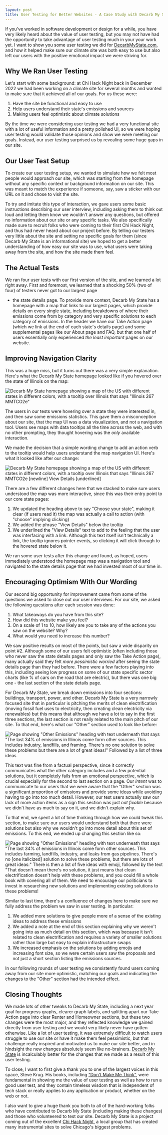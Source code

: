 ```yaml
---
layout: post
title: User Testing for Better Websites - A Case Study with Decarb My State
---
```


If you've worked in software development or design for a while, you have very likely heard about the value of user testing, but you may not have had the opportunity to take advantage of user testing much in your your work yet. I want to show you some user testing we did for [DecarbMyState.com](https://decarbmystate.com), and how it helped make sure our climate site was both easy to use but also left our users with the positive emotional impact we were striving for.

## Why We Ran User Testing

Let's start with some background: at Chi Hack Night back in December 2022 we had been working on
a climate site for several months and wanted to make sure that it achieved all of our goals. For us
these were:

1. Have the site be functional and easy to use
1. Help users understand their state's emissions and sources
1. Making users feel optimistic about climate solutions

By the time we were considering user testing we had a very functional site with a lot of useful
information and a pretty polished UI, so we were hoping user testing would validate those
opinions and show we were meeting our goals. Instead, our user testing surprised us by revealing
some huge gaps in our site.

## Our User Test Setup

To create our user testing setup, we wanted to simulate how we felt most people would approach our
site, which was starting from the homepage without any specific context or background information on
our site. This was meant to match the experience if someone, say, saw a sticker with our URL on it
and chose to visit the site.

To try and imitate this type of interaction, we gave users some basic instructions describing our user
interview, including asking them to think out loud and letting them know we wouldn't answer any
questions, but offered no information about our site or any specific tasks. We also specifically
made sure to recruit folks who were coming to their first Chi Hack Night, and thus had never heard
about our project before. By telling our testers very little about the site and setting no specific
goals for them (since Decarb My State is an informational site) we hoped to get a better
understanding of how easy our site was to use, what users were taking away from the site, and how
the site made them feel.

## The Actual Tests

We ran four user tests with our first version of the site, and we learned a lot right away. First
and foremost, we learned that a shocking 50% (two of four) of testers never got to our largest page
- the state details page. To provide more context, Decarb My State has a homepage with a map that
links to our largest pages, which provide details on every single state, including breakdowns of
where their emissions come from by category and very specific solutions to each category of
emissions. In the header we have our Take Action page (which we link at the end of each state's
details page) and some supplemental pages like our About page and FAQ, but that one half of users
essentially only experienced _the least important_ pages on our website.

## Improving Navigation Clarity

This was a huge miss, but it turns out there was a very simple explanation. Here's what the
Decarb My State homepage looked like if you hovered over the state of Illinois on the map:

<img src="/post-assets/user-stories-decarb/map-tooltip-before.webp"
    loading="lazy"
    alt='Decarb My State homepage showing a map of the US with different states in different colors,
        with a tooltip over Illinois that says "Illinois 267 MMTCO2e"'>

<!--
  PR for old screenshots: https://github.com/chihacknight/decarbonize-my-state/pull/118
  Commit: 489f751
-->

The users in our tests were hovering over a state they were interested in, and then saw some
emissions statistics. This gave them a misconception about our site, that the map UI was a data
visualization, and not a navigation tool. Users see maps with data tooltips all the time across the
web, and with no other prompting, they thought hovering was the _only_ available interaction.

We made the decision that a simple wording change to add an action verb to the tooltip would help
users understand the map navigation UI. Here's what it looked like after our change:

<img
    src="/post-assets/user-stories-decarb/map-tooltip-after.webp"
    loading="lazy"
    alt='Decarb My State homepage showing a map of the US with different states in different colors,
        with a tooltip over Illinois that says "Illinois 267 MMTCO2e [newline] View Details [underlined]'>

There are a few different changes here that we stacked to make sure users understood the map was
more interactive, since this was their entry point to our core state pages:

1. We updated the heading above to say "Choose your state", making it clear (if users read it)
  the map was actually a call to action (with "choose" implying clicking)
1. We added the phrase "View Details" below the tooltip
1. We underlined the "View Details" text to add to the feeling that the user was interfacing with a
link. Although this text itself isn't technically a link, the tooltip ignores pointer events, so
clicking it will click through to the hovered state below it.

We ran some user tests after this change and found, as hoped, users immediately understood
the homepage map was a navigation tool and navigated to the state details page that we had invested
most of our time in.

## Encouraging Optimism With Our Wording

Our second big opportunity for improvement came from some of the questions we asked to close out our
user interviews. For our site, we asked the following questions after each session was done:

1. What takeaways do you have from this site?
1. How did this website make you feel?
1. On a scale of 1 to 10, how likely are you to take any of the actions you saw on the website? Why?
1. What would you need to increase this number?

We saw positive results on most of the points, but saw a wide disparity on point #2. Although
some of our users felt optimistic (often including those who never saw the state details pages and
only saw the Take Action page), many actually said they felt _more pessimistic worried_ after seeing
the state details page than they had before. There were a few factors playing into this, including
seeing low progress on some of our state specific sector charts (like % of cars on the road that
are electric), but there was one big one - the last section of the state details page.

For Decarb My State, we break down emissions into four sections: buildings, transport, power, and
other. Decarb My State is a very narrowly focused site that in particular is pitching the merits of
clean electrification (moving fossil fuel uses to electricity, then creating clean electricity via
renewables) but this means that although we have a lot to say in the first three sections, the last
section is not really related to the main pitch of our site. To that end, here's what our "Other"
section used to look like before:

<img
    src="/post-assets/user-stories-decarb/other-before.webp"
    loading="lazy"
    alt='Page showing "Other Emissions" heading with text underneath that says
        "The last 34% of emissions in Illinois come form other sources. This includes industry,
        landfills, and framing. There&apos;s no one solution to solve these problems but there are
        a lot of great ideas!" Followed by a list of three ideas'
    >


This text was fine from a factual perspective, since it correctly communicates what the other
category includes and a few potential solutions, but it completely fails from an emotional
perspective, which is crucial especially for the second to last section on a page. Our _intent_ was
to communicate to our users that we were aware that the "Other" section was a significant proportion
of emissions and provide some ideas while avoiding having to go into too much detail. However, our
test users actually saw our lack of more action items as a sign this section was just
_not fixable_ because we didn't have as much to say on it, and we didn't explain why.

To that end, we spent a lot of time thinking through how we could tweak this section, to make sure
our users would understand both that there were solutions but also why we wouldn't go into more
detail about this set of emissions. To this end, we ended up changing this section like so:

<img
    src="/post-assets/user-stories-decarb/other-after.webp"
    loading="lazy"
    alt='Page showing "Other Emissions" heading with text underneath that says "The last 34% of
        emissions in Illinois come form other sources. This includes farming, landfills, industry,
        and leaks from gas pipelines. There&apos;s no [one italicized] solution to solve these
        problems, but there are lots of great ideas:" There is then a list of five ideas with emoji,
        followed by the text "That doesn&apos;t mean there&apos;s no solution, it just means that
        clean electrification doesn&apos;t help with these problems, and you could fill a whole book
        with covering all of them. We need to encourage our politicians to invest in researching new
        solutions and implementing existing solutions to these problems!'
    >

Similar to last time, there's a confluence of changes here to make sure we fully address the
problem we saw in user testing. In particular:

1. We added more solutions to give people more of a sense of the existing ideas to address these
emissions
1. We added a note at the end of this section explaining why we weren't going into as much detail
on this section, which was because it isn't related to clean electrification and requires a variety
of smaller solutions rather than large but easy to explain infrastructure swaps
1. We increased emphasis on the solutions by adding emojis and increasing font size, so we were
certain users saw the proposals and not just a short section listing the emissions
sources.

In our following rounds of user testing we consistently found users coming away from our site more
optimistic, matching our goals and indicating the changes to the "Other" section had the
intended effect.

## Closing Thoughts

We made lots of other tweaks to Decarb My State, including a next year goal for progress graphs,
clearer graph labels, and splitting apart our Take Action page into clear Renter and Homeowner
sections, but these two changes were the most major, and they reflected knowledge we gained directly
from user testing and we would very likely never have gotten otherwise. Like a lot of user testing, it
was extremely difficult to watch users struggle to use our site or have it make them feel
pessimistic, but that challenge really inspired and motivated us to make our site better, and in
hindsight the new changes absolutely seem like no-brainers. [Decarb My State](https://decarbmystate.com/)
is incalculably better for the changes that we made as a result of this user testing.

To close, I want to first give a thank you to one of the largest voices in this space, Steve Krug.
His books, including [&ldquo;Don't Make Me Think&rdquo;](https://sensible.com/dont-make-me-think/),
were fundamental in showing me the value of user testing as well as how to run a good user test, and
they contain timeless wisdom that is independent of tech stack or really applies to any application
or product, whether on the web or not.

I also want to give a huge thank you both to all of the hard-working folks who have contributed to
Decarb My State (including making these changes) and those who volunteered to test our site. Decarb
My State is a project coming out of the excellent [Chi Hack Night](https://chihacknight.org/), a
local group that has created many instrumental sites to solve Chicago's biggest problems.
